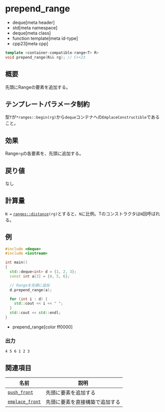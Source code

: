 # prepend_range
* deque[meta header]
* std[meta namespace]
* deque[meta class]
* function template[meta id-type]
* cpp23[meta cpp]

```cpp
template <container-compatible-range<T> R>
void prepend_range(R&& rg); // C++23
```

## 概要
先頭にRangeの要素を追加する。


## テンプレートパラメータ制約
型`T`が`*ranges::begin(rg)`から`deque`コンテナへの`EmplaceConstructible`であること。


## 効果
Range`rg`の各要素を、先頭に追加する。


## 戻り値
なし


## 計算量
`N =` [`ranges::distance`](../../iterator/ranges_distance.md)`(rg)`とすると、`N`に比例。Tのコンストラクタは`N`回呼ばれる。


## 例
```cpp example
#include <deque>
#include <iostream>

int main()
{
  std::deque<int> d = {1, 2, 3};
  const int a[3] = {4, 5, 6};

  // Rangeを先頭に追加
  d.prepend_range(a);

  for (int i : d) {
    std::cout << i << " ";
  }
  std::cout << std::endl;
}
```
* prepend_range[color ff0000]

### 出力
```
4 5 6 1 2 3 
```


## 関連項目

| 名前                                      | 説明                  |
|-------------------------------------------|----------------------|
| [`push_front`](push_front.md)             | 先頭に要素を追加する         |
| [`emplace_front`](emplace_front.md)       | 先頭に要素を直接構築で追加する |
